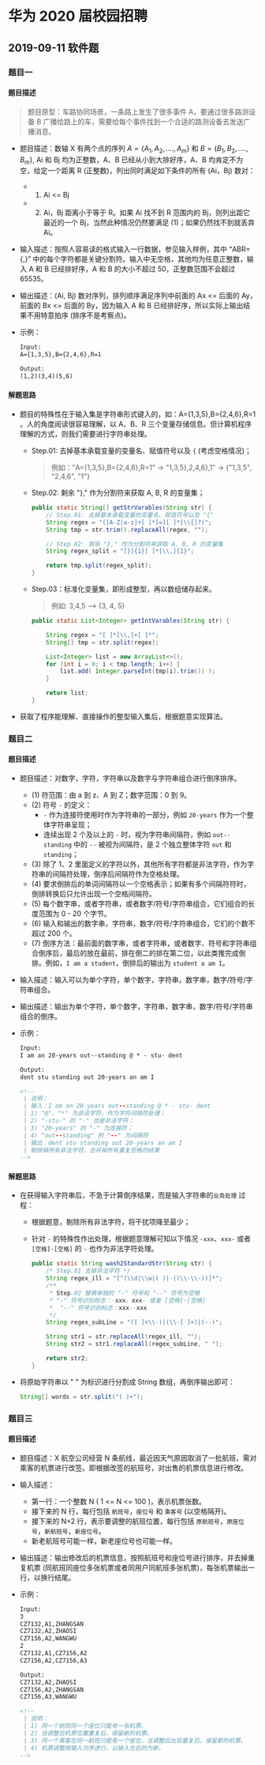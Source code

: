 # 华为 2020 届校园招聘

##  2019-09-11 软件题
### 题目一
#### 题目描述

> 题目原型：车路协同场景，一条路上发生了很多事件 A，要通过很多路测设备 B 广播给路上的车，需要给每个事件找到一个合适的路测设备去发送广播消息。

- 题目描述：数轴 X 有两个点的序列 $A = \{A_1, A_2, ...., A_m\}$ 和 $B = \{B_1, B_2, ...., B_m\}$, Ai 和 Bj 均为正整数，A、B 已经从小到大排好序，A、B 均肯定不为空，给定一个距离 R (正整数)，列出同时满足如下条件的所有 (Ai，Bj) 数对：
	- 1) Ai <= Bj
	- 2) Ai，Bj 距离小于等于 R。如果 Ai 找不到 R 范围内的 Bj，则列出距它最近的一个 Bj，当然此种情况仍然要满足 (1)；如果仍然找不到就丢弃 Ai。
	
- 输入描述：按照人容易读的格式输入一行数据，参见输入样例，其中 “ABR={,}” 中的每个字符都是关键分割符。输入中无空格，其他均为任意正整数，输入 A 和 B 已经排好序，A 和 B 的大小不超过 50，正整数范围不会超过 65535。

-  输出描述：(Ai, Bj) 数对序列，排列顺序满足序列中前面的 Ax <= 后面的 Ay，前面的 Bx <= 后面的 By，因为输入 A 和 B 已经排好序，所以实际上输出结果不用特意拍序 (排序不是考察点)。

- 示例：

	```html 
	Input:
	A={1,3,5},B={2,4,6},R=1
	
	Output:
	(1,2)(3,4)(5,6)
	```
	
#### 解题思路
- 题目的特殊性在于输入集是字符串形式键入的，如：A={1,3,5},B={2,4,6},R=1 。人的角度阅读很容易理解，以 A、B、R 三个变量存储信息。但计算机程序理解的方式，则我们需要进行字符串处理。
	- Step.01: 去掉基本承载变量的变量名、赋值符号以及 `{` (考虑空格情况)；

		> 例如："A={1,3,5},B={2,4,6},R=1" -> "1,3,5},2,4,6},1" -> {"1,3,5", "2,4,6", "1"}
		
	- Step.02: 剩余 "}," 作为分割符来获取 A, B, R 的变量集；

		```java
		public static String[] getStrVarables(String str) {
		    // Step.01: 去掉基本承载变量的变量名、赋值符号以及 "{"
		    String regex = "([A-Z|a-z]+[ ]*[=][ ]*[\\{]?)";
		    String tmp = str.trim().replaceAll(regex, "");
		
		    // Step.02: 剩余 "}," 作为分割符来获取 A, B, R 的变量集
		    String regex_split = "[}]{1}[ ]*[\\,]{1}";
		
		    return tmp.split(regex_split);
		}
		```
		
	- Step.03：标准化变量集，即形成整型，再以数组储存起来。

		> 例如: 3,4,5 --> {3, 4, 5}
		
		```java
		public static List<Integer> getIntVarables(String str) {

		    String regex = "[ ]*[\\,]+[ ]*";
		    String[] tmp = str.split(regex);

		    List<Integer> list = new ArrayList<>();
		    for (int i = 0; i < tmp.length; i++) {
		        list.add( Integer.parseInt(tmp[i].trim()) );
		    }

		    return list;
		}
		```

- 获取了程序能理解、直接操作的整型输入集后，根据题意实现算法。

### 题目二
#### 题目描述
- 题目描述：对数字，字符，字符串以及数字与字符串组合进行倒序排序。
	- (1) 符范围：由 a 到 z、A 到 Z；数字范围：0 到 9。
	- (2) 符号 `-` 的定义：
		- `-` 作为连接符使用时作为字符串的一部分，例如 `20-years` 作为一个整体字符串呈现；
		- 连续出现 2 个及以上的 `-` 时，视为字符串间隔符，例如 `out--standing` 中的 `--` 被视为间隔符，是 2 个独立整体字符 `out` 和 `standing`；
	- (3) 除了 1、2 里面定义的字符以外，其他所有字符都是非法字符，作为字符串的间隔符处理，倒序后间隔符作为空格处理。
	- (4) 要求倒排后的单词间隔符以一个空格表示；如果有多个间隔符符时，倒排转换后只允许出现一个空格间隔符。 
	- (5) 每个数字串，或者字符串，或者数字/符号/字符串组合，它们组合的长度范围为 0 - 20 个字节。
	- (6) 输入和输出的数字串，字符串，数字/符号/字符串组合，它们的个数不超过 200 个。
	- (7) 倒序方法：最前面的数字串，或者字符串，或者数字、符号和字符串组合倒序后，最后的放在最前，排在倒二的排在第二位，以此类推完成倒排。例如，`I am a student`，倒排后的输出为 `student a am I`。

- 输入描述：输入可以为单个字符，单个数字，字符串，数字串，数字/符号/字符串组合。

- 输出描述：输出为单个字符，单个数字，字符串，数字串，数字/符号/字符串组合的倒序。

- 示例：

	```html
	Input: 
	I am an 20-years out--standing @ * - stu- dent
	
	Output:
	dent stu standing out 20-years an am I
	
	<!--
	 | 说明：
	 | 输入：I am an 20-years out--standing @ * - stu- dent
	 | 1) "@"、"*" 为非法字符，作为字符间隔符处理；
	 | 2) "-stu-" 的 "-" 也是非法字符；
	 | 3) "20-years" 的 "-" 为连接符；
	 | 4) "out--standing" 的 "--" 为间隔符
	 | 输出：dent stu standing out 20-years an am I
	 | 剔除掉所有非法字符，合并掉所有重复空格的结果
	-->
	```

#### 解题思路
- 在获得输入字符串后，不急于计算倒序结果，而是输入字符串的`业务处理` 过程：
	- 根据题意，剔除所有非法字符，将干扰项降至最少；
	- 针对 `-` 的特殊性作出处理，根据题意理解可知以下情况 `-xxx`、`xxx-` 或者 `[空格]-[空格]` 的 `-` 也作为非法字符处理。

		```java
		public static String wash2StandardStr(String str) {
		    /* Step.01 去掉非法字符 */
		    String regex_ill = "[^(\\d|\\w|( )|-|(\\-\\-))]*";
		    /**
		     * Step.02 替换单独的 "-" 符号和 "--" 符号为空格
		     * "-" 符号识别标志：-xxx、xxx- 或者 [空格]-[空格]
		     *  "--" 符号识别标志：xxx--xxx
		     */
		    String regex_subLine = "([ ]+\\-)|(\\-[ ]+)|(--)";
		
		    String str1 = str.replaceAll(regex_ill, "");
		    String str2 = str1.replaceAll(regex_subLine, " ");
		
		    return str2;
		}
		```

- 将原始字符串以 " " 为标识进行分割成 String 数组，再倒序输出即可：

	```java
	String[] words = str.split("( )+");
	```

### 题目三
#### 题目描述
- 题目描述：X 航空公司经营 N 条航线，最近因天气原因取消了一批航班，需对乘客的机票进行改签。即根据改签的航班号，对出售的机票信息进行修改。

- 输入描述：
	- 第一行：一个整数 N ( 1 <= N <= 100 )，表示机票张数。
	- 接下来的 N 行，每行包括 `航班号`，`座位号` 和 `乘客号` (以空格隔开)。
	- 接下来的 N+2 行，表示要调整的航班位置，每行包括 `原航班号`，`原座位号`，`新航班号`，`新座位号`。
	- 新老航班号可能一样，新老座位号也可能一样。

- 输出描述：输出修改后的机票信息，按照航班号和座位号进行排序，并去掉重复机票 (同航班同座位多张机票或者同用户同航班多张机票)，每张机票输出一行，以换行结尾。

- 示例：

	```html
	Input:
	3
	CZ7132,A1,ZHANGSAN
	CZ7132,A2,ZHAOSI
	CZ7156,A2,WANGWU
	2
	CZ7132,A1,CZ7156,A2
	CZ7156,A2,CZ7156,A3
	
	Output:
	CZ7132,A2,ZHAOSI
	CZ7156,A2,ZHANGSAN
	CZ7156,A3,WANGWU
	
	<!--
	 | 说明：
	 | 1) 同一个航班同一个座位只能有一张机票。
	 | 2) 当调整后机票位置重复后，保留新的机票。
	 | 3) 同一个乘客在同一航班只能有一个座位，当调整后出现重复后，保留新的机票。
	 | 4) 机票调整按输入次序进行，以输入在后的为新。
	-->
	```